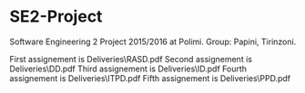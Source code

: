 # SE2-Project
Software Engineering 2 Project 2015/2016 at Polimi. Group: Papini, Tirinzoni.

First assignement is Deliveries\RASD.pdf
Second assignement is Deliveries\DD.pdf
Third assignement is Deliveries\ID.pdf
Fourth assignement is Deliveries\ITPD.pdf
Fifth assignement is Deliveries\PPD.pdf